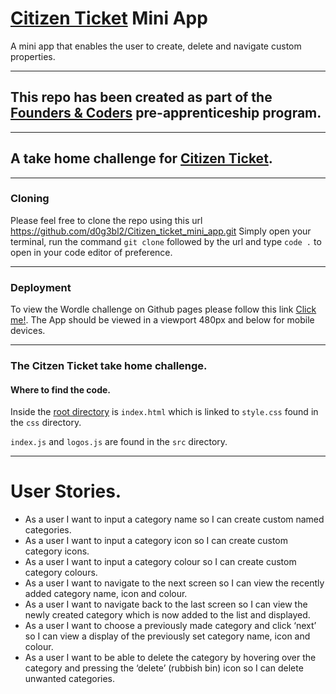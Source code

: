 # [Citizen Ticket](https://www.citizenticket.co.uk/) Mini App

A mini app that enables the user to create, delete and navigate custom properties.

---

## This repo has been created as part of the [Founders & Coders](https://learn.foundersandcoders.com) pre-apprenticeship program.

---

## A take home challenge for [Citizen Ticket](https://www.citizenticket.co.uk/). 

---

### Cloning

Please feel free to clone the repo using this url https://github.com/d0g3bl2/Citizen_ticket_mini_app.git Simply open your terminal, run the command `git clone` followed by the url and type `code .` to open in your code editor of preference.

---

### Deployment

To view the Wordle challenge on Github pages please follow this link [Click me!](https://d0g3bl2.github.io/Citizen_ticket_mini_app/). The App should be viewed in a viewport 480px and below for mobile devices.

---

### The Citzen Ticket take home challenge.

#### Where to find the code.

Inside the [root directory](https://github.com/d0g3bl2/Citizen_ticket_mini_app) is `index.html` which is linked to `style.css` found in the `css` directory. 

`index.js` and `logos.js` are found in the `src` directory. 

---

# User Stories.

- As a user I want to input a category name so I can create custom named categories.
- As a user I want to input a category icon so I can create custom category icons.
- As a user I want to input a category colour so I can create custom category colours.
- As a user I want to navigate to the next screen so I can view the recently added category name, icon and colour.
- As a user I want to navigate back to the last screen so I can view the newly created category which is now added to the list and displayed.
- As a user I want to choose a previously made category and click ‘next’ so I can view a display of the previously set category name, icon and colour.
- As a user I want to be able to delete the category by hovering over the category and pressing the ‘delete’ (rubbish bin) icon so I can delete unwanted categories.
